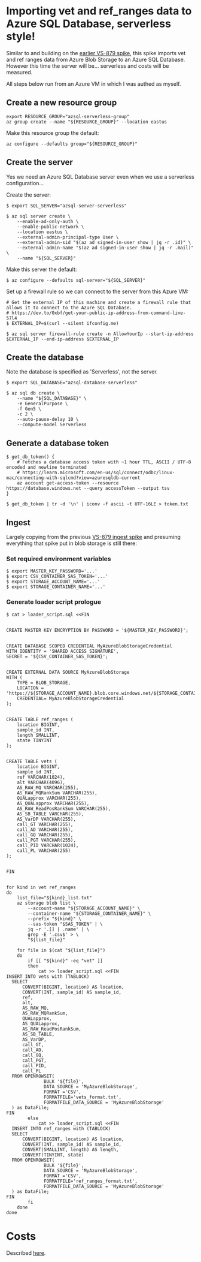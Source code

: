 # Importing vet and ref_ranges data to Azure SQL Database, serverless style!

Similar to and building on the [earlier VS-879 spike](azure_sql_database_ingest.md), this spike imports vet and ref
ranges data from Azure Blob Storage to an Azure SQL Database. However this time the server will be... serverless and
costs will be measured.

All steps below run from an Azure VM in which I was authed as myself.

## Create a new resource group

```
export RESOURCE_GROUP="azsql-serverless-group"
az group create --name "${RESOURCE_GROUP}" --location eastus
```

Make this resource group the default:

```
az configure --defaults group="${RESOURCE_GROUP}"
```


## Create the server

Yes we need an Azure SQL Database server even when we use a serverless configuration...

Create the server:

```
$ export SQL_SERVER="azsql-server-serverless"

$ az sql server create \
    --enable-ad-only-auth \
    --enable-public-network \
    --location eastus \
    --external-admin-principal-type User \
    --external-admin-sid "$(az ad signed-in-user show | jq -r .id)" \
    --external-admin-name "$(az ad signed-in-user show | jq -r .mail)" \
    --name "${SQL_SERVER}"
```

Make this server the default:

```
$ az configure --defaults sql-server="${SQL_SERVER}"
```

Set up a firewall rule so we can connect to the server from this Azure VM:

```
# Get the external IP of this machine and create a firewall rule that allows it to connect to the Azure SQL Database. 
# https://dev.to/0xbf/get-your-public-ip-address-from-command-line-57l4
$ EXTERNAL_IP=$(curl --silent ifconfig.me)

$ az sql server firewall-rule create -n AllowYourIp --start-ip-address $EXTERNAL_IP --end-ip-address $EXTERNAL_IP
```

## Create the database

Note the database is specified as 'Serverless', not the server.

```
$ export SQL_DATABASE="azsql-database-serverless"

$ az sql db create \
    --name "${SQL_DATABASE}" \
    -e GeneralPurpose \
    -f Gen5 \
    -c 2 \
    --auto-pause-delay 10 \
    --compute-model Serverless
```

## Generate a database token

```
$ get_db_token() {
    # Fetches a database access token with ~1 hour TTL, ASCII / UTF-8 encoded and newline terminated
    # https://learn.microsoft.com/en-us/sql/connect/odbc/linux-mac/connecting-with-sqlcmd?view=azuresqldb-current
    az account get-access-token --resource https://database.windows.net --query accessToken --output tsv
}

$ get_db_token | tr -d '\n' | iconv -f ascii -t UTF-16LE > token.txt
```

## Ingest

Largely copying from the previous [VS-879 ingest spike](azure_sql_database_ingest.md) and presuming everything that
spike put in blob storage is still there:

### Set required environment variables

```
$ export MASTER_KEY_PASSWORD='...'
$ export CSV_CONTAINER_SAS_TOKEN='...'
$ export STORAGE_ACCOUNT_NAME='...'
$ export STORAGE_CONTAINER_NAME='...'
```

### Generate loader script prologue

```
$ cat > loader_script.sql <<FIN


CREATE MASTER KEY ENCRYPTION BY PASSWORD = '${MASTER_KEY_PASSWORD}';


CREATE DATABASE SCOPED CREDENTIAL MyAzureBlobStorageCredential
WITH IDENTITY = 'SHARED ACCESS SIGNATURE',
SECRET = '${CSV_CONTAINER_SAS_TOKEN}';


CREATE EXTERNAL DATA SOURCE MyAzureBlobStorage
WITH ( 
    TYPE = BLOB_STORAGE,
    LOCATION = 'https://${STORAGE_ACCOUNT_NAME}.blob.core.windows.net/${STORAGE_CONTAINER_NAME}',
    CREDENTIAL= MyAzureBlobStorageCredential
);


CREATE TABLE ref_ranges (
    location BIGINT,
    sample_id INT,
    length SMALLINT,
    state TINYINT
);


CREATE TABLE vets (
    location BIGINT,
    sample_id INT,
    ref VARCHAR(1024),
    alt VARCHAR(4096),
    AS_RAW_MQ VARCHAR(255),
    AS_RAW_MQRankSum VARCHAR(255),
    QUALapprox VARCHAR(255),
    AS_QUALapprox VARCHAR(255),
    AS_RAW_ReadPosRankSum VARCHAR(255),
    AS_SB_TABLE VARCHAR(255),
    AS_VarDP VARCHAR(255),
    call_GT VARCHAR(255),
    call_AD VARCHAR(255),
    call_GQ VARCHAR(255),
    call_PGT VARCHAR(255),
    call_PID VARCHAR(1024),
    call_PL VARCHAR(255)
);


FIN

```

```

for kind in vet ref_ranges
do
    list_file="${kind}_list.txt"
    az storage blob list \
        --account-name "${STORAGE_ACCOUNT_NAME}" \
        --container-name "${STORAGE_CONTAINER_NAME}" \
        --prefix "${kind}" \
        --sas-token "$SAS_TOKEN" | \ 
        jq -r '.[] | .name' | \
        grep -E '.csv$' > \
        "${list_file}"
        
    for file in $(cat "${list_file}")
    do
        if [[ "${kind}" -eq "vet" ]]
        then
            cat >> loader_script.sql <<FIN
INSERT INTO vets with (TABLOCK)
  SELECT 
      CONVERT(BIGINT, location) AS location,
      CONVERT(INT, sample_id) AS sample_id,
      ref,
      alt,
      AS_RAW_MQ,
      AS_RAW_MQRankSum,
      QUALapprox,
      AS_QUALapprox,
      AS_RAW_ReadPosRankSum,
      AS_SB_TABLE,
      AS_VarDP,
      call_GT,
      call_AD,
      call_GQ,
      call_PGT,
      call_PID,
      call_PL
  FROM OPENROWSET(
              BULK '${file}',
              DATA_SOURCE = 'MyAzureBlobStorage',
              FORMAT ='CSV',
              FORMATFILE='vets_format.txt',
              FORMATFILE_DATA_SOURCE = 'MyAzureBlobStorage'
  ) as DataFile;
FIN
        else
            cat >> loader_script.sql <<FIN
  INSERT INTO ref_ranges with (TABLOCK)
  SELECT 
      CONVERT(BIGINT, location) AS location,
      CONVERT(INT, sample_id) AS sample_id,
      CONVERT(SMALLINT, length) AS length,
      CONVERT(TINYINT, state)
  FROM OPENROWSET(
              BULK '${file}',
              DATA_SOURCE = 'MyAzureBlobStorage',
              FORMAT ='CSV',
              FORMATFILE='ref_ranges_format.txt',
              FORMATFILE_DATA_SOURCE = 'MyAzureBlobStorage'
  ) as DataFile;
FIN
        fi
    done
done

```

# Costs

Described [here](https://learn.microsoft.com/en-au/azure/azure-sql/database/serverless-tier-overview?view=azuresql&tabs=general-purpose#billing).